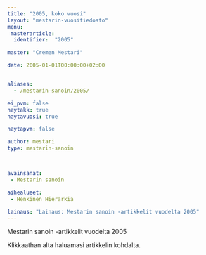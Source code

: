 ```yaml
---
title: "2005, koko vuosi"
layout: "mestarin-vuositiedosto"
menu:
 masterarticle:
  identifier:  "2005"

master: "Cremen Mestari"

date: 2005-01-01T00:00:00+02:00


aliases:
  - /mestarin-sanoin/2005/

ei_pvm: false
naytakk: true
naytavuosi: true

naytapvm: false

author: mestari
type: mestarin-sanoin



avainsanat:
 - Mestarin sanoin

aihealueet:
 - Henkinen Hierarkia

lainaus: "Lainaus: Mestarin sanoin -artikkelit vuodelta 2005"
---
```

<p>Mestarin sanoin -artikkelit vuodelta 2005</p>
<p>Klikkaathan alta haluamasi artikkelin kohdalta.</p>
